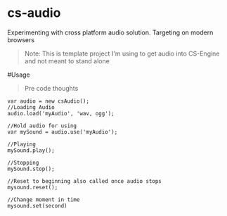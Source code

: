 # cs-audio
Experimenting with cross platform audio solution. Targeting on modern browsers
>Note: This is template project I'm using to get audio into CS-Engine and not meant to stand alone

#Usage
>Pre code thoughts

	var audio = new csAudio();
	//Loading Audio
	audio.load('myAudio', 'wav, ogg');

	//Hold audio for using
	var mySound = audio.use('myAudio');

	//Playing
	mySound.play();

	//Stopping
	mySound.stop();

	//Reset to beginning also called once audio stops
	mysound.reset();

	//Change moment in time
	mysound.set(second)
